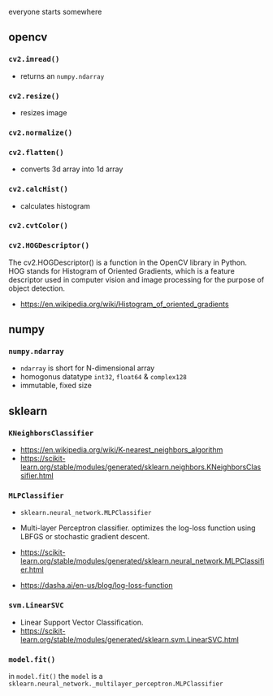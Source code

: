 everyone starts somewhere

## opencv

### `cv2.imread()`
- returns an `numpy.ndarray`

### `cv2.resize()`
- resizes image

### `cv2.normalize()`

### `cv2.flatten()`
- converts 3d array into 1d array

### `cv2.calcHist()`
- calculates histogram

### `cv2.cvtColor()`


### `cv2.HOGDescriptor()`
The cv2.HOGDescriptor() is a function in the OpenCV library in Python. 
HOG stands for Histogram of Oriented Gradients, which is a feature 
descriptor used in computer vision and image processing for the purpose 
of object detection.

- https://en.wikipedia.org/wiki/Histogram_of_oriented_gradients




## numpy

### `numpy.ndarray` 
- `ndarray` is short for N-dimensional array
- homogonus datatype `int32`, `float64` & `complex128`
- immutable, fixed size


## sklearn


### `KNeighborsClassifier`
- https://en.wikipedia.org/wiki/K-nearest_neighbors_algorithm 
- https://scikit-learn.org/stable/modules/generated/sklearn.neighbors.KNeighborsClassifier.html

### `MLPClassifier`
- `sklearn.neural_network.MLPClassifier`
- Multi-layer Perceptron classifier. optimizes the log-loss function using 
LBFGS or stochastic gradient descent. 

- https://scikit-learn.org/stable/modules/generated/sklearn.neural_network.MLPClassifier.html
- https://dasha.ai/en-us/blog/log-loss-function


### `svm.LinearSVC` 
- Linear Support Vector Classification.
- https://scikit-learn.org/stable/modules/generated/sklearn.svm.LinearSVC.html


### `model.fit()`
in `model.fit()` the `model` is a `sklearn.neural_network._multilayer_perceptron.MLPClassifier`
